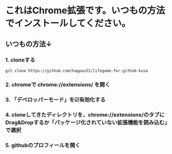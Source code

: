 # これはChrome拡張です。いつもの方法でインストールしてください。

## いつもの方法↓

### 1. cloneする

```
git clone https://github.com/happou31/lifegame-for-github-kusa
```

### 2. chromeで chrome://extensions/ を開く
### 3. 「デベロッパーモード」を☑有効化する
### 4. cloneしてきたディレクトリを、chrome://extensions/のタブにDrag&Dropするか「パッケージ化されていない拡張機能を読み込む」で選択
### 5. githubのプロフィールを開く
